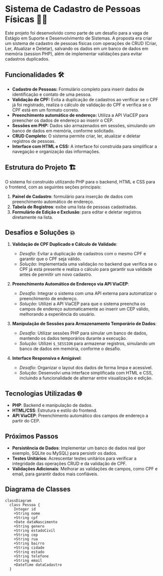 # Sistema de Cadastro de Pessoas Físicas 🧑🏽

Este projeto foi desenvolvido como parte de um desafio para a vaga de Estágio em Suporte e Desenvolvimento de Sistemas. A proposta era criar um sistema de cadastro de pessoas físicas com operações de CRUD (Criar, Ler, Atualizar e Deletar), salvando os dados em um banco de dados em memória (session PHP), além de implementar validações para evitar cadastros duplicados.

## Funcionalidades 🛠️

- **Cadastro de Pessoas:** Formulário completo para inserir dados de identificação e contato de uma pessoa.
- **Validação de CPF:** Evita a duplicação de cadastros ao verificar se o CPF já foi registrado, realiza o cálculo de validação do CPF e verifica se o CPF está em um formato correto.
- **Preenchimento automático de endereço:** Utiliza a API ViaCEP para preencher os dados de endereço ao inserir o CEP.
- **Sessões em PHP:** Dados são armazenados em sessões, simulando um banco de dados em memória, conforme solicitado.
- **CRUD Completo:** O sistema permite criar, ler, atualizar e deletar registros de pessoas.
- **Interface com HTML e CSS:** A interface foi construída para simplificar a navegação e organização das informações.
  
## Estrutura do Projeto 🏗️

O sistema foi construído utilizando PHP para o backend, HTML e CSS para o frontend, com as seguintes seções principais:

1. **Painel de Cadastro**: formulário para inserção de dados com preenchimento automático de endereço.
2. **Tabela de Registros**: exibe uma lista de pessoas cadastradas.
3. **Formulário de Edição e Exclusão**: para editar e deletar registros diretamente na lista.

## Desafios e Soluções 💥

1. **Validação de CPF Duplicado e Cálculo de Validade**:
   - *Desafio*: Evitar a duplicação de cadastros com o mesmo CPF e garantir que o CPF seja válido.
   - *Solução*: Implementada uma validação no backend que verifica se o CPF já está presente e realiza o cálculo para garantir sua validade antes de permitir um novo cadastro.

2. **Preenchimento Automático de Endereço via API ViaCEP**:
   - *Desafio*: Integrar o sistema com uma API externa para automatizar o preenchimento de endereço.
   - *Solução*: Utilizei a API ViaCEP para que o sistema preencha os campos de endereço automaticamente ao inserir um CEP válido, melhorando a experiência do usuário.

3. **Manipulação de Sessões para Armazenamento Temporário de Dados**:
   - *Desafio*: Utilizar sessões PHP para simular um banco de dados, mantendo os dados temporários durante a execução.
   - *Solução*: Utilizei `$_SESSION` para armazenar registros, simulando um banco de dados em memória, conforme o desafio.

4. **Interface Responsiva e Amigável**:
   - *Desafio*: Organizar o layout dos dados de forma limpa e acessível.
   - *Solução*: Desenvolvi uma interface simplificada com HTML e CSS, incluindo a funcionalidade de alternar entre visualização e edição.

## Tecnologias Utilizadas 🌐

- **PHP**: Backend e manipulação de dados.
- **HTML/CSS**: Estrutura e estilo do frontend.
- **API ViaCEP**: Preenchimento automático dos campos de endereço a partir do CEP.

## Próximos Passos

- **Persistência de Dados**: Implementar um banco de dados real (por exemplo, SQLite ou MySQL) para persistir os dados.
- **Testes Unitários**: Acrescentar testes unitários para verificar a integridade das operações CRUD e da validação de CPF.
- **Validações Adicionais**: Melhorar as validações de campos, como CPF e email, para garantir dados mais confiáveis.

## Diagrama de Classes 

```mermaid
classDiagram
  class Pessoa {
    Integer id
    +String nome
    +String cpf
    +Date dataNascimento
    +String genero
    +String estadoCivil
    +String cep
    +String rua
    +String bairro
    +String cidade
    +String estado
    +String telefone
    +String email
    +DateTime dataCadastro
  }
